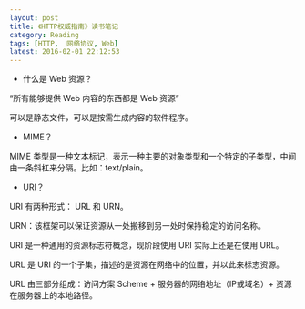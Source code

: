 ```yaml
---
layout: post
title: 《HTTP权威指南》读书笔记
category: Reading
tags: [HTTP,  网络协议, Web]
latest: 2016-02-01 22:12:53
---
```


- 什么是 Web 资源？

“所有能够提供 Web 内容的东西都是 Web 资源”

可以是静态文件，可以是按需生成内容的软件程序。

- MIME？

MIME 类型是一种文本标记，表示一种主要的对象类型和一个特定的子类型，中间由一条斜杠来分隔。比如：text/plain。

- URI？

URI 有两种形式： URL 和 URN。

URN：该框架可以保证资源从一处搬移到另一处时保持稳定的访问名称。

URI 是一种通用的资源标志符概念，现阶段使用 URI 实际上还是在使用 URL。

URL 是 URI 的一个子集，描述的是资源在网络中的位置，并以此来标志资源。

URL 由三部分组成：访问方案 Scheme + 服务器的网络地址（IP或域名）+ 资源在服务器上的本地路径。
